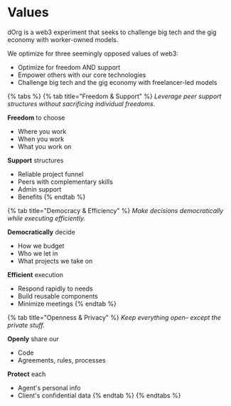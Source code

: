 # Values

dOrg is a web3 experiment that seeks to challenge big tech and the gig economy with worker-owned models. 

We optimize for three seemingly opposed values of web3:

* Optimize for freedom AND support
* Empower others with our core technologies
* Challenge big tech and the gig economy with freelancer-led models

{% tabs %}
{% tab title="Freedom & Support" %}
_Leverage peer support structures without sacrificing individual freedoms._

**Freedom** to choose

* Where you work
* When you work
* What you work on

**Support** structures

* Reliable project funnel
* Peers with complementary skills
* Admin support
* Benefits
{% endtab %}

{% tab title="Democracy & Efficiency" %}
_Make decisions democratically while executing efficiently._

**Democratically** decide

* How we budget
* Who we let in
* What projects we take on

**Efficient** execution

* Respond rapidly to needs
* Build reusable components
* Minimize meetings
{% endtab %}

{% tab title="Openness & Privacy" %}
_Keep everything open– except the private stuff._

**Openly** share our

* Code
* Agreements, rules, processes

**Protect** each

* Agent's personal info
* Client's confidential data
{% endtab %}
{% endtabs %}

### 



